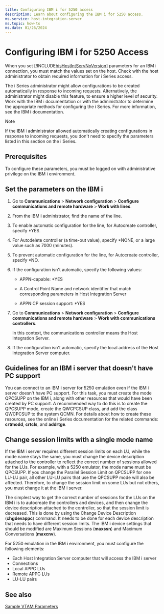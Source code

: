 ```yaml
---
title: Configuring IBM i for 5250 access
description: Learn about configuring the IBM i for 5250 access.
ms.service: host-integration-server
ms.topic: how-to
ms.date: 01/26/2024
---
```


# Configuring IBM i for 5250 Access

When you set [!INCLUDE[hisHostIntServNoVersion](../includes/hishostintservnoversion-md.md)] parameters for an IBM i connection, you must match the values set on the host. Check with the host administrator to obtain required information for i Series access.
  
The i Series administrator might allow configurations to be created automatically in response to incoming requests. Alternatively, the administrator might disable this feature, to ensure a higher level of security. Work with the IBM i documentation or with the administrator to determine the appropriate methods for configuring the i Series. For more information, see the IBM i documentation.
  
> [!NOTE]
>
> If the IBM i administrator allowed automatically creating configurations in response
> to incoming requests, you don't need to specify the parameters listed in this section on the i Series.

## Prerequisites

To configure these parameters, you must be logged on with administrative privilege on the IBM i environment.

## Set the parameters on the IBM i

1. Go to **Communications** > **Network configuration** > **Configure communications and remote hardware** > **Work with lines**.

1. From the IBM i administrator, find the name of the line.

1. To enable automatic configuration for the line, for Autocreate controller, specify *YES.

1. For Autodelete controller (a time-out value), specify \*NONE, or a large value such as 7000 (minutes).

1. To prevent automatic configuration for the line, for Autocreate controller, specify \*NO.

1. If the configuration isn't automatic, specify the following values:
 
   - APPN-capable: *YES

   - A Control Point Name and network identifier that match corresponding parameters in Host Integration Server

   - APPN CP session support: *YES

1. Go to **Communications** > **Network configuration** > **Configure communications and remote hardware** > **Work with communications controllers**.

   In this context, the communications controller means the Host Integration Server.

1. If the configuration isn't automatic, specify the local address of the Host Integration Server computer.

## Guidelines for an IBM i server that doesn't have PC support

You can connect to an IBM i server for 5250 emulation even if the IBM i server doesn't have PC support. For this task, you must create the mode QPCSUPP on the IBM i, along with other resources that would have been created by PC support. A recommended way to do this is to create the QPCSUPP mode, create the QWCPCSUP class, and add the class QWCPCSUP to the system QCMN. For details about how to create these resources, see the online i Series documentation for the related commands: **crtmodd**, **crtcls**, and **addrtge**.

## Change session limits with a single mode name  

If the IBM i server requires different session limits on each LU, while the mode name stays the same, you must change the device description attached to the controller to reflect the correct number of sessions allowed for the LUs. For example, with a 5250 emulator, the mode name must be QPCSUPP. If you change the Parallel Session Limit on QPCSUPP for one LU-LU pair, all other LU-LU pairs that use the QPCSUPP mode will also be affected. Therefore, to change the session limit on some LUs but not others, you must change it at the IBM i server.

The simplest way to get the correct number of sessions for the LUs on the IBM i is to autocreate the controllers and devices, and then change the device description attached to the controller, so that the session limit is decreased. This is done by using the Change Device Description (**chgdevappc**) command. It needs to be done for each device description that needs to have different session limits. The IBM i device settings that should be modified are Maximum Sessions (**maxssn**) and Maximum Conversations (**maxcnv**).  
  
For 5250 emulation in the IBM i environment, you must configure the following elements:

- Each Host Integration Server computer that will access the IBM i server
- Connections
- Local APPC LUs
- Remote APPC LUs
- LU-LU pairs  
  
## See also  

[Sample VTAM Parameters](../core/sample-vtam-parameters1.md)
